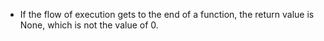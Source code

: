 - If the flow of execution gets to the end of a function, the return value is None, which is not the value of 0.
